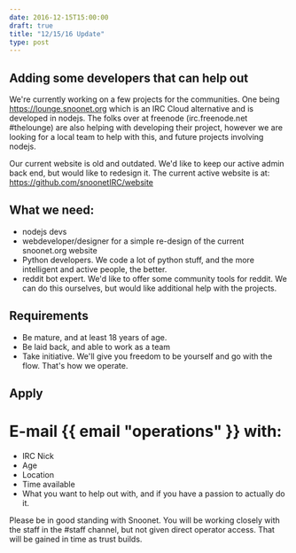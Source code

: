 ```yaml
---
date: 2016-12-15T15:00:00
draft: true
title: "12/15/16 Update"
type: post
---
```


## Adding some developers that can help out

We're currently working on a few projects for the communities. One being https://lounge.snoonet.org which is an IRC Cloud alternative and is developed in nodejs. The folks over at freenode (irc.freenode.net #thelounge) are also helping with developing their project, however we are looking for a local team to help with this, and future projects involving nodejs.

Our current website is old and outdated. We'd like to keep our active admin back end, but would like to redesign it. The current active website is at: https://github.com/snoonetIRC/website

## What we need:
- nodejs devs
- webdeveloper/designer for a simple re-design of the current snoonet.org website
- Python developers. We code a lot of python stuff, and the more intelligent and active people, the better.
- reddit bot expert. We'd like to offer some community tools for reddit. We can do this ourselves, but would like additional help with the projects.

## Requirements
- Be mature, and at least 18 years of age.
- Be laid back, and able to work as a team
- Take initiative. We'll give you freedom to be yourself and go with the flow. That's how we operate.

## Apply

# E-mail {{ email "operations" }} with:
- IRC Nick
- Age
- Location
- Time available
- What you want to help out with, and if you have a passion to actually do it.

Please be in good standing with Snoonet. You will be working closely with the staff in the #staff channel, but not given direct operator access. That will be gained in time as trust builds.
